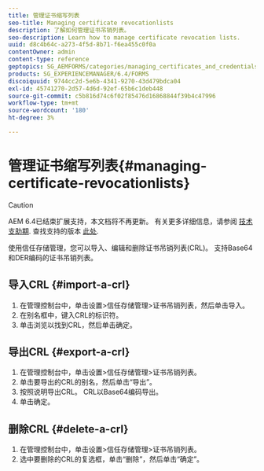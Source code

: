 ```yaml
---
title: 管理证书缩写列表
seo-title: Managing certificate revocationlists
description: 了解如何管理证书吊销列表。
seo-description: Learn how to manage certificate revocation lists.
uuid: d8c4b64c-a273-4f5d-8b71-f6ea455c0f0a
contentOwner: admin
content-type: reference
geptopics: SG_AEMFORMS/categories/managing_certificates_and_credentials
products: SG_EXPERIENCEMANAGER/6.4/FORMS
discoiquuid: 9744cc2d-5e6b-4341-9270-43d479bdca04
exl-id: 45741270-2d57-4d6d-92ef-65b6c1deb448
source-git-commit: c5b816d74c6f02f85476d16868844f39b4c47996
workflow-type: tm+mt
source-wordcount: '180'
ht-degree: 3%

---
```


# 管理证书缩写列表{#managing-certificate-revocationlists}

>[!CAUTION]
>
>AEM 6.4已结束扩展支持，本文档将不再更新。 有关更多详细信息，请参阅 [技术支助期](https://helpx.adobe.com/cn/support/programs/eol-matrix.html). 查找支持的版本 [此处](https://experienceleague.adobe.com/docs/).

使用信任存储管理，您可以导入、编辑和删除证书吊销列表(CRL)。 支持Base64和DER编码的证书吊销列表。

## 导入CRL {#import-a-crl}

1. 在管理控制台中，单击设置>信任存储管理>证书吊销列表，然后单击导入。
1. 在别名框中，键入CRL的标识符。
1. 单击浏览以找到CRL，然后单击确定。

## 导出CRL {#export-a-crl}

1. 在管理控制台中，单击设置>信任存储管理>证书吊销列表。
1. 单击要导出的CRL的别名，然后单击“导出”。
1. 按照说明导出CRL。 CRL以Base64编码导出。
1. 单击确定。

## 删除CRL {#delete-a-crl}

1. 在管理控制台中，单击设置>信任存储管理>证书吊销列表。
1. 选中要删除的CRL的复选框，单击“删除”，然后单击“确定”。
